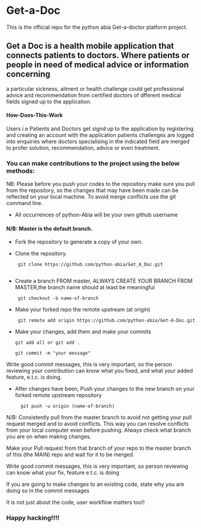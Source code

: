 # Get-a-Doc
This is the official repo for the python abia Get-a-doctor platform project.

## Get a Doc is a health mobile application that connects patients to doctors. Where patients or people in need of medical advice or information concerning
a particular sickness, ailment or health challenge could get professional advice and recommendation from certified doctors of dfferent medical fields signed up to the application.

#### How-Does-This-Work
Users i.e Patients and Doctors get signd up to the application by registering and creating an account with the application
patients challenges are logged into enquiries where doctors specialising in the indicated field are merged to profer solution, recommendation, advice or even treatment.
   

### You can make contributions to the project using the below methods:

NB: Please before you push your codes to the repository make sure you pull from the repository, so the changes that may have been made can be reflected on your local machine. 
To avoid merge conflicts use the git command line.

* All occurrences of python-Abia will be your own github username

#### N/B: Master is the default branch.

 
* Fork the repository to generate a copy of your own.

* Clone the repository.

   ```
    git clone https://github.com/python-abia/Get_A_Doc.git
    
   ```

* Create a branch FROM master, ALWAYS CREATE YOUR BRANCH FROM MASTER,the branch name should at least be meaningful

   ```
    git checkout -b name-of-branch

   ```
    
* Make your forked repo the remote upstream (at origin)

   ```
    git remote add origin https://github.com/python-abia/Get-A-Doc.git

   ```

* Make your changes, add them and make your commits

   ```
   git add all or git add .

   ``` 
   
   ``` 
   git commit -m "your message"

   ```
Write good commit messages, this is very important, so the person reviewing your contribution can know what you fixed,
and what your added feature, e.t.c. is doing.

* After changes have been, Push your changes to the new branch on your forked remote upstream repository
   
    ```
      git push -u origin (name-of-branch)
    
    ```
N/B: Consistently pull from the master branch to avoid not getting your pull request merged and to avoid conflicts.
This way you can resolve conflicts from your local computer even before pushing.
Always check what branch you are on when making changes.
 
Make your Pull request from that branch of your repo to the master branch of this (the MAIN) repo and wait for it to be merged.

Write good commit messages, this is very important, so person reviewing can know what your fix, feature e.t.c. is doing

If you are going to make changes to an existing code, state why you are doing so in the commit messages

It is not just about the code, user workflow matters too!!

### Happy hacking!!!!

